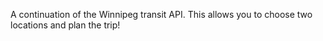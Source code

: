 A continuation of the Winnipeg transit API. This allows you to choose two locations and plan the trip! 
